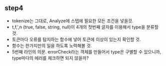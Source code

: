 ## step4

* tokenize는 그대로, Analyze에 스텝에 필요한 모든 조건을 넣을것.
* t,f,',n (true, false, string, null)이 4개의 첫번째 글자를 이용해서 type을 분류할것.
* 토큰마다 오류를 탐지하는 함수에 넣어 토큰에 이상이 있는지 확인할 것.
* 함수는 한가지만의 일을 하도록 노력해볼 것.
* 5번째 라인의 의문. errorCheck라는 객체를 만들어서 type은 구별할 수 있으니까, type마다의 에러를 체크하면 되지 않을까?